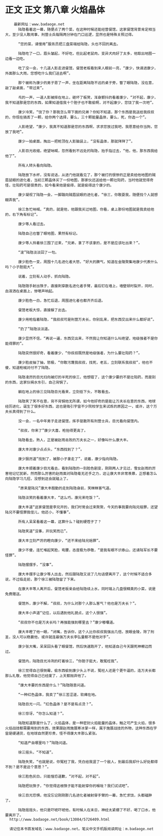 # 正文 正文 第八章 火焰晶体
        最新网址：www.badaoge.net
          陆隐看着这一幕，随便点了两个菜，在这种时候还能经营餐馆，这家餐馆背景肯定相当大，至少没人敢闹事，刑营士兵每隔两分钟在门口巡逻，显然也是特殊关照过得。
      
          “您的菜，请慢用”服务员把三盘菜端给陆隐，头也不回的离去。
      
          陆隐吃了一口，眉头皱起，不好吃，但比起老鼠肉，变异犬肉好了太多，他取出地图一边看一边吃。
      
          吃了没一会，十几道人影走进餐馆，餐馆老板看到来人眼前一亮，“康少，快请进康少，外面那么大雨，您想吃什么我们送去啊”。
      
          那个被称为康少的男子恩了一声，坐在距离陆隐不远的桌子旁，瞥了眼陆隐，没在意，敲了敲桌面，“带过来”。
      
          乓的一声，一道人影被摔在地上，砸坏了板凳，浑身颤抖的看着康少，“对不起，康少，我不知道那是您的东西，如果知道借我十个胆子也不敢偷啊，对不起康少，您饶了我一次吧”。
      
          康少冷笑，“饶了你？那我怎么带下面的兄弟？你知不知道，那个东西是我送给我叔叔的，你现在搞丢了一颗，给你两个选择，要么，三十颗能量晶体，要么，死，你选一个”。
      
          人影绝望，“康少，我真不知道那是您的东西啊，求求您放过我吧，我愿意给你当狗，您放了我吧”。
      
          康少一拍桌面，掏出一把枪顶在人影脑袋上，“没有晶体，那就拜拜了”。
      
          人影目光收缩，绝望呐喊，忽然看到不远处的陆隐，抬手指过去，“他，他，那东西我给他了”。
      
          所有人转头看向陆隐。
      
          陆隐放下水杯，没有说话，从进门他就看见了，那个被打的很惨的正是卖给他地图的贼眉鼠眼的进化者，当初三颗晶体买了一份地图，那家伙还送给他一颗壮阳药，当时他就觉得奇怪，壮阳药可是很贵的，如今看来他是偷得，就是偷得这个康少的。
      
          康少凝视了陆隐一会，一脚踹向贼眉鼠眼的进化者，“徐三，你敢耍我，随便找个人就想糊弄我”。
      
          徐三急忙呐喊，“真的，就是他，他跟我买过地图，你看，桌上那份地图就是我卖给他的，右下角有标记”。
      
          康少等人看过去。
      
          陆隐自己也瞥了眼地图，果然有标记。
      
          康少等人拎着徐三围了过来，“兄弟，拿了不该拿的，是不是应该吐出来？”。
      
          “滚”陆隐淡淡回了一句。
      
          康少脸色一变，周围十几名进化者大怒，“好大的脾气，知道在金陵聚集地康少代表什么吗？小子胆挺大”。
      
          说着，立刻有人动手，抓向陆隐。
      
          陆隐随手射出筷子，直接刺穿数名进化者手臂，最后钉在墙上，墙壁顿时裂开，同时，血液洒在桌面上，惨嚎声响起。
      
          康少脸色一白，急忙后退，周围进化者也都齐齐后退。
      
          餐馆老板大惊，直接躲了出去。
      
          康少用枪指着陆隐，“我叔叔可是刑营万夫长，你别乱来，把东西交出来什么都好说”。
      
          “扔了”陆隐淡淡道。
      
          康少显然不信，“再说一遍，东西交出来，不然我让你知道什么叫绝望，地级强者不是你能得罪的”。
      
          陆隐突然很好奇，看着康少，“你叔叔既然是地级强者，为什么要壮阳药？”。
      
          康少脸皮抽了抽，怒极，“你敢污蔑我叔叔，找死，老五，立刻联系我叔叔”，他也不傻，知道枪械对付不了陆隐。
      
          陆隐凌厉的目光扫向被打的半死的徐三，他想错了，这个康少要的不是壮阳药，而是别的东西，这家伙祸水东引，自己背锅了。
      
          躺在地上的徐三见陆隐目光看来，立刻低下头，不敢看去。
      
          陆隐笑了笑不在意，背不背锅他无所谓，如今他好奇的是能让万夫长在意的东西，地球经历进化，诞生了很多好东西，这也是吸引宇宙不少院校学生来试炼的原因之一，或许，这个万夫长真得到了什么。
      
          没一会，一名中年男子走进餐馆，挥手驱散所有刑营士兵，目光看向餐馆内。
      
          “叔叔，你来了”康少大喜，枪抬得更高了。
      
          陆隐看去，熟人，正是被赵雨击败的万夫长之一，好像叫什么康大丰。
      
          康大丰对康少点点头，“东西找到了？”。
      
          康少狠厉道“找到了，被那小子拿走了”，说着，康少指向陆隐。
      
          康大丰顺着康少目光看去，看到陆隐的一刻脸色剧变，刚刚两人才见过，雪女赵雨的厉害他记忆犹新，然而那么厉害的赵雨面对陆隐毫无还手之力，这让康大丰非常羡慕，正想着怎么向陆隐学习几招，没想到这会就碰上了。
      
          “原来是陆兄”康大丰殷勤的走到陆隐身前，笑眯眯客气道。
      
          陆隐淡笑的看着康大丰，“这么巧，康兄来吃饭？”。
      
          康大丰道“这家餐馆是李兄开的，我们时常会过来聚聚，今天的事我要向陆兄赔罪，还望陆兄不要怪罪我侄儿，他还小，不懂事”。
      
          所有人呆呆看着这一幕，这算什么？碰到硬茬子了？
      
          陆隐笑道“没事，开玩笑而已”。
      
          康大丰立刻严厉的瞪向康少，“还不来给陆兄赔罪”。
      
          康少不傻，连忙堆起笑脸，弯腰，态度极为恭敬，“是我有眼不识泰山，还请陆军长不要怪罪”。
      
          陆隐摆摆手，“没事”。
      
          康大丰摆手让康少等人出去，然后跟陆隐又说了几句话便离开了，这个时候不适合多说，不过临走前，那个徐三被陆隐留了下来。
      
          在康大丰等人离开后，餐馆老板亲自给陆隐续上水，同时端上几盘很精美的小菜，说是免费赠送。
      
          餐馆外，康少不解，“叔叔，为什么对那个人那么客气？他也是万夫长？”。
      
          康大丰小声道“记住，以后遇到他礼貌点，这个人很强”。
      
          “叔叔你不也是万夫长吗？再强能强到哪里去？”康少嘟囔道。
      
          康大丰瞪了他一眼，“闭嘴，告诉你，这个人比你叔叔我强出几倍，放眼金陵，除了刑圣，没人可以稳赢他，或许就连最强万夫长李弘量都不是他对手”。
      
          康少张大嘴，呆呆回头看了眼餐馆，然后快速跑开了，他知道自己今天跟死神檫边而过。
      
          餐馆内，陆隐目光冷冽的盯着徐三，“你胆子挺大，敢冤枉我”。
      
          徐三觉得自己很倒霉，偷东西偷到康少头上不说，冤枉人还是个更牛逼的，连万夫长都那么礼敬，他觉得自己已经废了，上天都抛弃他了。
      
          “康大丰要的东西是什么？”陆隐随意问道。
      
          “一种红色晶体，我卖了”徐三苦涩道，软瘫在地。
      
          陆隐目光一闪，“红色晶体？是不是有点烫？”。
      
          徐三惊讶，“你怎么知道？”。
      
          陆隐知道那是什么了，火焰晶体，是一种密封火焰能量的晶体，触之可产生火焰，很多火焰战技都需要用到的东西，效果跟赵雨施展寒冰掌一样，属于施展战技的外物，这种东西在宇宙是硬通货，在地球自然更珍贵，怪不得康大丰那么紧张。
      
          “知道产自哪里吗？”陆隐问道。
      
          徐三摇头，“不知道”。
      
          陆隐失笑，“也就是说，你冤枉了我，凭白给我竖了一个敌人，到最后我却什么好处都得不到？是不是这个意思？”。
      
          徐三脸色灰白，只能惶恐道歉，“对不起，对不起”。
      
          陆隐把玩筷子，“你觉得这根筷子能不能射穿你的喉咙？我们试试吧”。
      
          徐三目光恐惧，他没忘记刚刚那几名进化者被射穿手臂的一幕，急忙求饶，头都磕肿了。
      
          陆隐摇摇头，他只是吓唬吓唬他，有时候人在末日，神经太紧绷了不好，喝了口水，他要离开了。
      http://www.badaoge.net/book/13084/5726409.html
      
      请记住本书首发域名：www.badaoge.net。笔尖中文手机版阅读网址：m.badaoge.net
